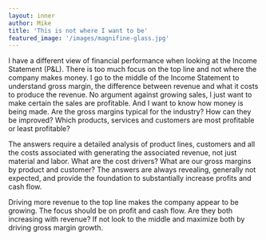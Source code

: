```yaml
---
layout: inner
author: Mike
title: 'This is not where I want to be'
featured_image: '/images/magnifine-glass.jpg'
---
```

I have a different view of financial performance when looking at the Income Statement (P&L).  There is too much focus on the top line and not where the company makes money.  I go to the middle of the Income Statement to understand gross margin, the difference between revenue and what it costs to produce the revenue.  No argument against growing sales, I just want to make certain the sales are profitable.  And I want to know how money is being made.  Are the gross margins typical for the industry? How can they be improved?  Which products, services and customers are most profitable or least profitable?
 
The answers require a detailed analysis of product lines, customers and all the costs associated with generating the associated revenue, not just material and labor.  What are the cost drivers?  What are our gross margins by product and customer?  The answers are always revealing, generally not expected, and provide the foundation to substantially increase profits and cash flow.
 
Driving more revenue to the top line makes the company appear to be growing.  The focus should be on profit and cash flow.  Are they both increasing with revenue?  If not look to the middle and maximize both by driving gross margin growth.